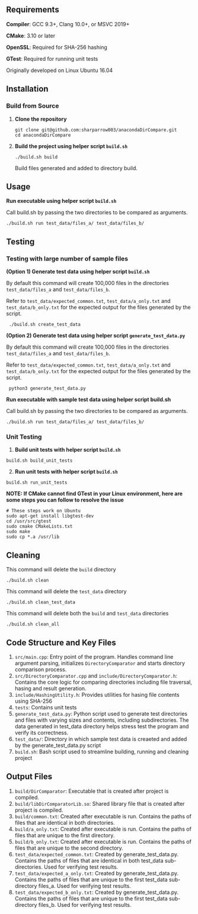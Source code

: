## Requirements

**Compiler**: GCC 9.3+, Clang 10.0+, or MSVC 2019+

**CMake**: 3.10 or later

**OpenSSL**: Required for SHA-256 hashing

**GTest**: Required for running unit tests


Originally developed on Linux Ubuntu 16.04

## Installation
### Build from Source 
1. **Clone the repository**
   
   ```
   git clone git@github.com:sharparrow003/anacondaDirCompare.git
   cd anacondaDirCompare
   ```
2. **Build the project using helper script `build.sh`**
   
   ```
   ./build.sh build
   ```
   
     Build files generated and added to directory build.
## Usage
**Run executable using helper script `build.sh`**
   
   Call build.sh by passing the two directories to be compared as arguments.
   ```
   ./build.sh run test_data/files_a/ test_data/files_b/
   ```

## Testing
### Testing with large number of sample files
**(Option 1) Generate test data using helper script `build.sh`**

   By default this command will create 100,000 files in the directories `test_data/files_a` and `test_data/files_b`.
   
   Refer to `test_data/expected_common.txt`, `test_data/a_only.txt` and `test_data/b_only.txt` for the expected output for the files generated by the script.

  ```
   ./build.sh create_test_data
  ```
**(Option 2) Generate test data using helper script `generate_test_data.py`**

   By default this command will create 100,000 files in the directories `test_data/files_a` and `test_data/files_b`.
   
   Refer to `test_data/expected_common.txt`, `test_data/a_only.txt` and `test_data/b_only.txt` for the expected output for the files generated by the script.

  ```
   python3 generate_test_data.py
  ```

**Run executable with sample test data using helper script build.sh**

  Call build.sh by passing the two directories to be compared as arguments.
   ```
   ./build.sh run test_data/files_a/ test_data/files_b/
   ```

### Unit Testing
   1. **Build unit tests with helper script `build.sh`**

   ```
   build.sh build_unit_tests
   ```

   2. **Run unit tests with helper script `build.sh`**

   ```
   build.sh run_unit_tests
   ```

**NOTE: If CMake cannot find GTest in your Linux environment, here are some steps you can follow to resolve the issue**

```
# These steps work on Ubuntu
sudo apt-get install libgtest-dev
cd /usr/src/gtest
sudo cmake CMakeLists.txt
sudo make
sudo cp *.a /usr/lib
```

## Cleaning
  This command will delete the `build` directory
  
   ```
   ./build.sh clean
   ```

This command will delete the `test_data` directory
  
   ```
   ./build.sh clean_test_data
   ```

This command will delete both the `build` and `test_data` directories
  
   ```
   ./build.sh clean_all
   ```

## Code Structure and Key Files
1. `src/main.cpp`: Entry point of the program. Handles command line argument parsing, initializes `DirectoryComparator` and starts directory comparison process.
2. `src/DirectoryComparator.cpp` and `include/DirectoryComparator.h`: Contains the core logic for comparing directories including file traversal, hasing and result generation.
3. `include/HashingUtility.h`: Provides utilities for hasing file contents using SHA-256
4. `tests`: Contains unit tests
5. `generate_test_data.py`: Python script used to generate test directories and files with varying sizes and contents, including subdirectories. The data generated in test_data directory helps stress test the program and verify its correctness.
6. `test_data/`: Directory in which sample test data is creaeted and added by the generate_test_data.py script
7. `build.sh`: Bash script used to streamline building, running and cleaning project

## Output Files
1. `build/DirComparator`: Executable that is created after project is compiled.
2. `build/libDirComparatorLib.so`: Shared library file that is created after project is compiled.
3. `build/common.txt`: Created after executable is run. Contains the paths of files that are identical in both directories.
4. `build/a_only.txt`: Created after executable is run. Contains the paths of files that are unique to the first directory.
5. `build/b_only.txt`: Created after executable is run. Contains the paths of files that are unique to the second directory.
6. `test_data/expected_common.txt`: Created by generate_test_data.py. Contains the paths of files that are identical in both test_data sub-directories. Used for verifying test results.
7. `test_data/expected_a_only.txt`: Created by generate_test_data.py. Contains the paths of files that are unique to the first test_data sub-directory files_a. Used for verifying test results.
8. `test_data/expected_b_only.txt`: Created by generate_test_data.py. Contains the paths of files that are unique to the first test_data sub-directory files_b. Used for verifying test results.

